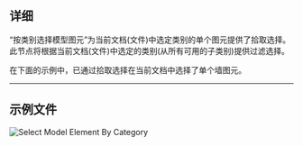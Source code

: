 ## 详细
“按类别选择模型图元”为当前文档(文件)中选定类别的单个图元提供了拾取选择。此节点将根据当前文档(文件)中选定的类别(从所有可用的子类别)提供过滤选择。

在下面的示例中，已通过拾取选择在当前文档中选择了单个墙图元。
___
## 示例文件

![Select Model Element By Category](./Dynamo.ComboNodes.DSModelElementByCategorySelection_img.jpg)
